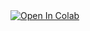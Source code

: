 <a href="https://colab.research.google.com/github/jarbes/snemovna/blob/master/Hlasovani.ipynb">
  <img src="https://colab.research.google.com/assets/colab-badge.svg" alt="Open In Colab"/>
</a>
